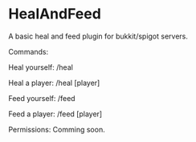 HealAndFeed
===========

A basic heal and feed plugin for bukkit/spigot servers.

Commands:

Heal yourself: /heal

Heal a player: /heal [player]

Feed yourself: /feed

Feed a player: /feed [player]
        
Permissions: Comming soon.

